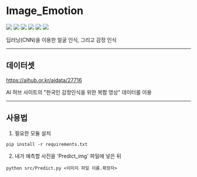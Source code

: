 **Image_Emotion**
===


<img src="https://img.shields.io/badge/Python-green?style=plastic&logo=Python&logoColor=#3776AB"/> <img src="https://img.shields.io/badge/Jupyter-inactive?style=plastic&logo=Jupyter&logoColor=#F37626"/>
<img src="https://img.shields.io/badge/NumPy-important?style=plastic&logo=NumPy&logoColor=#013243"/>
<img src="https://img.shields.io/badge/Keras-yellow?style=plastic&logo=Keras&logoColor=#D00000"/>
<img src="https://img.shields.io/badge/Tensorflow-blue?style=plastic&logo=TensorFlow&logoColor=#FF6F00"/>
<img src="https://img.shields.io/badge/OpenCV-red?style=plastic&logo=OpenCV&logoColor=#5C3EE8"/>

딥러닝(CNN)을 이용한 얼굴 인식, 그리고 감정 인식

---

데이터셋
---
https://aihub.or.kr/aidata/27716

AI 허브 사이트의 "한국인 감정인식을 위한 복합 영상" 데이터를 이용

---

사용법
---
1. 필요한 모듈 설치
~~~
pip install -r requirements.txt
~~~
2. 내가 예측할 사진을 'Predict_img' 파일에 넣은 뒤
~~~
python src/Predict.py <이미지 파일 이름.확장자>
~~~

